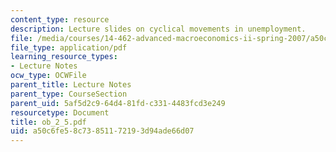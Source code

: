 ```yaml
---
content_type: resource
description: Lecture slides on cyclical movements in unemployment.
file: /media/courses/14-462-advanced-macroeconomics-ii-spring-2007/a50c6fe58c73851172193d94ade66d07_ob_2_5.pdf
file_type: application/pdf
learning_resource_types:
- Lecture Notes
ocw_type: OCWFile
parent_title: Lecture Notes
parent_type: CourseSection
parent_uid: 5af5d2c9-64d4-81fd-c331-4483fcd3e249
resourcetype: Document
title: ob_2_5.pdf
uid: a50c6fe5-8c73-8511-7219-3d94ade66d07
---
```

